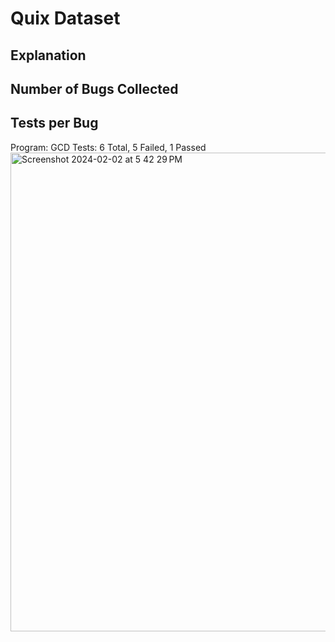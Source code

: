 # Quix Dataset

## Explanation

## Number of Bugs Collected

## Tests per Bug
Program: GCD
Tests: 6 Total, 5 Failed, 1 Passed
<img width="766" alt="Screenshot 2024-02-02 at 5 42 29 PM" src="https://github.com/ShreyaChaudhary1211/CS527-Project/assets/148718923/355847c9-ab34-4dfd-b370-6189886cf0ed">

